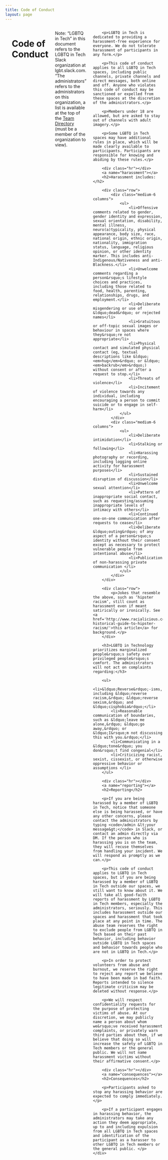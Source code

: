```yaml
---
title: Code of Conduct
layout: page
---
```


<div class="row">
	<div class="small-12 columns">
		<a name="overview"></a>
		<h1>Code of Conduct</h1>
		<p><span class="label radius">Note:</span> &ldquo;LGBTQ in Tech&rdquo; in this document refers to the LGBTQ in Tech Slack organization at lgbt.slack.com. &ldquo;The administrators&rdquo; refers to the administrators on this organization, a list is available at the top of the <a href="https://lgbt.slack.com/team">Team Directory</a> (must be a member of the organization to view).</p>

		<p>LGBTQ in Tech is dedicated to providing a harassment-free experience for everyone. We do not tolerate harassment of participants in any form.</p>

		<p>This code of conduct applies to all LGBTQ in Tech spaces, including public channels, private channels and direct messages, both online and off. Anyone who violates this code of conduct may be sanctioned or expelled from these spaces at the discretion of the administrators.</p>

		<p>Members under 18 are allowed, but are asked to stay out of channels with adult imagery.</p>

		<p>Some LGBTQ in Tech spaces may have additional rules in place, which will be made clearly available to participants. Participants are responsible for knowing and abiding by these rules.</p>

		<div class="hr"></div>
		<a name="harassment"></a>
		<h2>Harassment includes:</h2>

		<div class="row">
			<div class="medium-6 columns">
				<ul>
					<li>Offensive comments related to gender, gender identity and expression, sexual orientation, disability, mental illness, neuro(a)typicality, physical appearance, body size, race, national origin, ethnic origin, nationality, immigration status, language, religious opinion, or other identity marker. This includes anti-Indigenous/Nativeness and anti-Blackness.</li>
					<li>Unwelcome comments regarding a person&rsquo;s lifestyle choices and practices, including those related to food, health, parenting, relationships, drugs, and employment.</li>
					<li>Deliberate misgendering or use of &ldquo;dead&rdquo; or rejected names</li>
					<li>Gratuitous or off-topic sexual images or behaviour in spaces where they&rsquo;re not appropriate</li>
					<li>Physical contact and simulated physical contact (eg, textual descriptions like &ldquo;<em>hug</em>&rdquo; or &ldquo;<em>backrub</em>&rdquo;) without consent or after a request to stop.</li>
					<li>Threats of violence</li>
					<li>Incitement of violence towards any individual, including encouraging a person to commit suicide or to engage in self-harm</li>
				</ul>
			</div>
			<div class="medium-6 columns">
				<ul>
					<li>Deliberate intimidation</li>
					<li>Stalking or following</li>
					<li>Harassing photography or recording, including logging online activity for harassment purposes</li>
					<li>Sustained disruption of discussion</li>
					<li>Unwelcome sexual attention</li>
					<li>Pattern of inappropriate social contact, such as requesting/assuming inappropriate levels of intimacy with others</li>
					<li>Continued one-on-one communication after requests to cease</li>
					<li>Deliberate &ldquo;outing&rdquo; of any aspect of a person&rsquo;s identity without their consent except as necessary to protect vulnerable people from intentional abuse</li>
					<li>Publication of non-harassing private communication </li>
				</ul>
			</div>
		</div>

		<div class="row">
			<p>Jokes that resemble the above, such as ‘hipster racism’, still count as harassment even if meant satirically or ironically. See <a href='http://www.racialicious.com/2012/05/02/a-historical-guide-to-hipster-racism/'>this article</a> for background.</p>
		</div>

		<h3>LGBTQ in Technology prioritizes marginalized people&rsquo;s safety over privileged people&rsquo;s comfort. The administrators will not act on complaints regarding:</h3>

		<ul>
			<li>&ldquo;Reverse&rdquo;-isms, including &ldquo;reverse racism,&rdquo; &ldquo;reverse sexism,&rdquo; and &ldquo;cisphobia&rdquo;</li>
			<li>Reasonable communication of boundaries, such as &ldquo;leave me alone,&rdquo; &ldquo;go away,&rdquo; or &ldquo;I&rsquo;m not discussing this with you.&rdquo;</li>
			<li>Communicating in a &ldquo;tone&rdquo; you don&rsquo;t find congenial</li>
			<li>Criticizing racist, sexist, cissexist, or otherwise oppressive behavior or assumptions </li>
		</ul>

		<div class="hr"></div>
		<a name="reporting"></a>
		<h2>Reporting</h2>

		<p>If you are being harassed by a member of LGBTQ in Tech, notice that someone else is being harassed, or have any other concerns, please contact the administrators by typing <code>/admin &lt;your message&gt;</code> in Slack, or contact an admin directly via DM. If the person who is harassing you is on the team, they will recuse themselves from handling your incident. We will respond as promptly as we can.</p>

		<p>This code of conduct applies to LGBTQ in Tech spaces, but if you are being harassed by a member of LGBTQ in Tech outside our spaces, we still want to know about it. We will take all good-faith reports of harassment by LGBTQ in Tech members, especially the administrators, seriously. This includes harassment outside our spaces and harassment that took place at any point in time. The abuse team reserves the right to exclude people from LGBTQ in Tech based on their past behavior, including behavior outside LGBTQ in Tech spaces and behavior towards people who are not in LGBTQ in Tech.</p>

		<p>In order to protect volunteers from abuse and burnout, we reserve the right to reject any report we believe to have been made in bad faith. Reports intended to silence legitimate criticism may be deleted without response.</p>

		<p>We will respect confidentiality requests for the purpose of protecting victims of abuse. At our discretion, we may publicly name a person about whom we&rsquo;ve received harassment complaints, or privately warn third parties about them, if we believe that doing so will increase the safety of LGBTQ in Tech members or the general public. We will not name harassment victims without their affirmative consent.</p>

		<div class="hr"></div>
		<a name="consequences"></a>
		<h2>Consequences</h2>

		<p>Participants asked to stop any harassing behavior are expected to comply immediately.</p>

		<p>If a participant engages in harassing behavior, the administrators may take any action they deem appropriate, up to and including expulsion from all LGBTQ in Tech spaces and identification of the participant as a harasser to other LGBTQ in Tech members or the general public. </p>
	</div>
</div>
